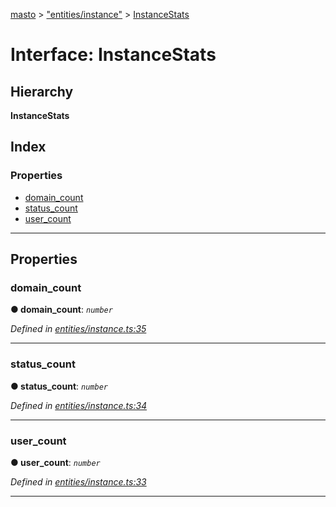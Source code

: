 [masto](../README.md) > ["entities/instance"](../modules/_entities_instance_.md) > [InstanceStats](../interfaces/_entities_instance_.instancestats.md)

# Interface: InstanceStats

## Hierarchy

**InstanceStats**

## Index

### Properties

* [domain_count](_entities_instance_.instancestats.md#domain_count)
* [status_count](_entities_instance_.instancestats.md#status_count)
* [user_count](_entities_instance_.instancestats.md#user_count)

---

## Properties

<a id="domain_count"></a>

###  domain_count

**● domain_count**: *`number`*

*Defined in [entities/instance.ts:35](https://github.com/neet/masto.js/blob/cdad6ed/src/entities/instance.ts#L35)*

___
<a id="status_count"></a>

###  status_count

**● status_count**: *`number`*

*Defined in [entities/instance.ts:34](https://github.com/neet/masto.js/blob/cdad6ed/src/entities/instance.ts#L34)*

___
<a id="user_count"></a>

###  user_count

**● user_count**: *`number`*

*Defined in [entities/instance.ts:33](https://github.com/neet/masto.js/blob/cdad6ed/src/entities/instance.ts#L33)*

___

